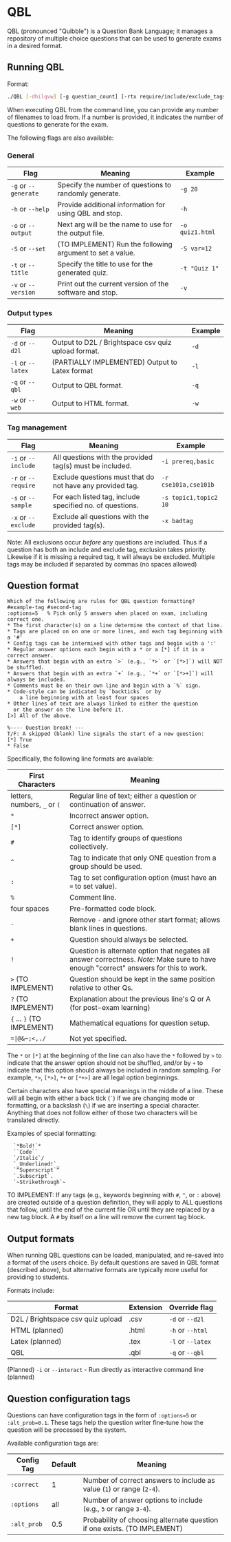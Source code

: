 # QBL

QBL (pronounced "Quibble") is a Question Bank Language; it manages a repository of multiple
choice questions that can be used to generate exams in a desired format.

## Running QBL

Format:
```bash
./QBL [-dhilqvw] [-g question_count] [-rtx require/include/exclude_tags] [-o outfile] [question_file ...]
```

When executing QBL from the command line, you can provide any number of filenames to load
from.  If a number is provided, it indicates the number of questions to generate for the
exam.

The following flags are also available:

### General
| Flag                 | Meaning                                                   | Example         |
| -------------------- | --------------------------------------------------------- | --------------- |
| `-g` or `--generate` | Specify the number of questions to randomly generate.     | `-g 20`         |
| `-h` or `--help`     | Provide additional information for using QBL and stop.    | `-h`            |
| `-o` or `--output`   | Next arg will be the name to use for the output file.     | `-o quiz1.html` |
| `-S` or `--set`      | (TO IMPLEMENT) Run the following argument to set a value. | `-S var=12`     |
| `-t` or `--title`    | Specify the title to use for the generated quiz.          | `-t "Quiz 1"`   |
| `-v` or `--version`  | Print out the current version of the software and stop.   | `-v`            |

### Output types
| Flag                 | Meaning                                                   | Example         |
| -------------------- | --------------------------------------------------------- | --------------- |
| `-d` or `--d2l`      | Output to D2L / Brightspace csv quiz upload format.       | `-d`            |
| `-l` or `--latex`    | (PARTIALLY IMPLEMENTED) Output to Latex format            | `-l`            |
| `-q` or `--qbl`      | Output to QBL format.                                     | `-q`            |
| `-w` or `--web`      | Output to HTML format.                                    | `-w`            |

### Tag management
| Flag                 | Meaning                                                   | Example                |
| -------------------- | --------------------------------------------------------- | ---------------------- |
| `-i` or `--include`  | All questions with the provided tag(s) must be included.  | `-i prereq,basic`      |
| `-r` or `--require`  | Exclude questions must that do not have any provided tag. | `-r cse101a,cse101b`   |
| `-s` or `--sample`   | For each listed tag, include specified no. of questions.  | `-s topic1,topic2 10`  |
| `-x` or `--exclude`  | Exclude all questions with the provided tag(s).           | `-x badtag`            |

Note: All exclusions occur _before_ any questions are included.  Thus if a question has both
an include and exclude tag, exclusion takes priority.  Likewise if it is missing a required tag,
it will always be excluded.  Multiple tags may be included if separated by commas (no spaces allowed)


## Question format

```
Which of the following are rules for QBL question formatting?
#example-tag #second-tag
:options=5   % Pick only 5 answers when placed on exam, including correct one.
* The first character(s) on a line determine the context of that line.
* Tags are placed on on one or more lines, and each tag beginning with a '#'
* Config tags can be intermixed with other tags and begin with a ':'
* Regular answer options each begin with a * or a [*] if it is a correct answer.
* Answers that begin with an extra `>` (e.g., `*>` or `[*>]`) will NOT be shuffled.
* Answers that begin with an extra `+` (e.g., `*+` or `[*>+]`) will always be included.
* Comments must be on their own line and begin with a `%` sign.
* Code-style can be indicated by `backticks` or by
    a line beginning with at least four spaces
* Other lines of text are always linked to either the question
  or the answer on the line before it.
[>] All of the above.

%---- Question break! --- 
T/F: A skipped (blank) line signals the start of a new question:
[*] True
* False
```

Specifically, the following line formats are available:

| First Characters   | Meaning                                                                      |
| ------------------ | ---------------------------------------------------------------------------- |
| letters, numbers, `_` or `(` | Regular line of text; either a question or continuation of answer. |
| `*`                | Incorrect answer option.                                                     |
| `[*]`              | Correct answer option.                                                       |
| `#`                | Tag to identify groups of questions collectively.                            |
| `^`                | Tag to indicate that only ONE question from a group should be used.          |
| `:`                | Tag to set configuration option (must have an `=` to set value).             |
| `% `               | Comment line.                                                                |
| four spaces        | Pre-formatted code block.                                                    |
| `-`                | Remove `-` and ignore other start format; allows blank lines in questions.   |
| `+`                | Question should always be selected.                                          |
| `!`                | Question is alternate option that negates all answer correctness. _Note:_ Make sure to have enough "correct" answers for this to work.    |
| `>` (TO IMPLEMENT) | Question should be kept in the same position relative to other Qs.           |
| `?` (TO IMPLEMENT) | Explanation about the previous line's Q or A (for post-exam learning)        |
| `{` ... `}` (TO IMPLEMENT) | Mathematical equations for question setup.                           |
| `=\|@&~;<,./`      | Not yet specified.                                                           |

The `*` or `[*]` at the beginning of the line can also have the `*` followed by
`>` to indicate that the answer option should not be shuffled, and/or by `+` to
indicate that this option should always be included in random sampling.
For example, `*>`, `[*>]`, `*+` or `[*+>]` are all legal option beginnings.

Certain characters also have special meanings in the middle of a line.
These will all begin with either a back tick (`` ` ``) if we are changing mode or
formatting, or a backslash (`` \ ``) if we are inserting a special character.
Anything that does not follow either of those two characters will be translated
directly.

Examples of special formatting:

```
  `*Bold!`*
  ``Code``
  `/Italic`/
  `_Underlined!`_
  `^Superscript`^
  `.Subscript`.
  `~Strikethrough`~
```

TO IMPLEMENT: If any tags (e.g., keywords beginning with `#`, `^`, or `:` above) are created
outside of a question definition, they will apply to ALL questions that follow,
until the end of the current file OR until they are replaced by a new tag
block.  A `#` by itself on a line will remove the current tag block.

## Output formats

When running QBL questions can be loaded, manipulated, and re-saved into a format of the users
choice.  By default questions are saved in QBL format (described above), but alternative
formats are typically more useful for providing to students.

Formats include:

| Format                            | Extension | Override flag      |
| --------------------------------- | --------- | ------------------ |
| D2L / Brightspace csv quiz upload | .csv      |  `-d` or `--d2l`   |
| HTML (planned)                    | .html     |  `-h` or `--html`  |
| Latex (planned)                   | .tex      |  `-l` or `--latex` |
| QBL                               | .qbl      |  `-q` or `--qbl`   |


(Planned) `-i` or `--interact` - Run directly as interactive command line (planned)

## Question configuration tags

Questions can have configuration tags in the form of `:options=5` or `:alt_prob=0.1`.
These tags help the question writer fine-tune how the question will be processed by
the system.

Available configuration tags are:

| Config Tag  | Default | Meaning                                                                  |
| ----------- | ------- | ------------------------------------------------------------------------ |
| `:correct`  | 1       | Number of correct answers to include as value (`1`) or range (`2-4`).    |
| `:options`  | all     | Number of answer options to include (e.g., `5` or range `3-4`).          |
| `:alt_prob` | 0.5     | Probability of choosing alternate question if one exists. (TO IMPLEMENT) |
